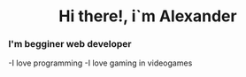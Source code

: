 <h1 align="center">Hi there!, i`m Alexander</h1>

### I'm begginer web developer

-I love programming
-I love gaming in videogames
